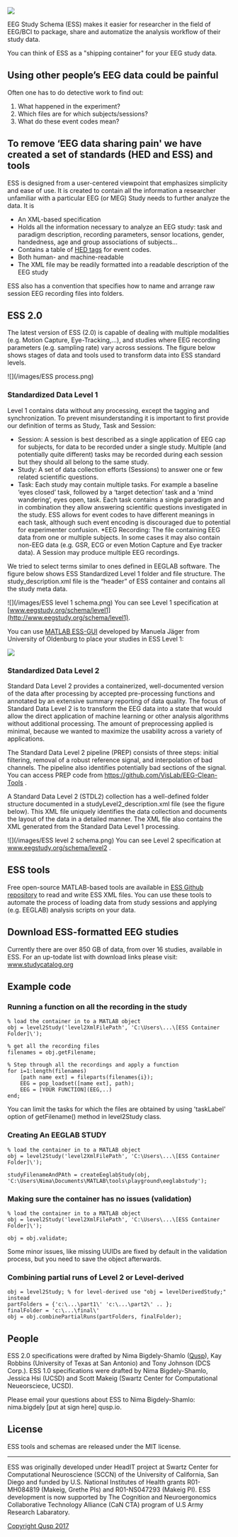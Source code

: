 ![](/images/ESS_logo_ship.png)

EEG Study Schema (ESS) makes it easier for researcher in the field of EEG/BCI to package, share and automatize the analysis workflow of their study data. 

You can think of ESS as a "shipping container" for your EEG study data.

## Using other people’s EEG data could be painful

Often one has to do detective work to find out:

1. What happened in the experiment?
2. Which files are for which subjects/sessions?
3. What do these event codes mean?

## To remove ‘EEG data sharing pain' we have created a set of standards (HED and ESS) and tools

ESS is designed from a user-centered viewpoint that emphasizes simplicity and ease of use. It is created to contain all the information a researcher unfamiliar with a particular EEG (or MEG) Study needs to further analyze the data. It is

* An XML-based specification 
* Holds all the information necessary to analyze an EEG study: task and paradigm description, recording parameters, sensor locations, gender, handedness, age and group associations of subjects…
* Contains a table of [HED tags](http://www.hedtags.org) for event codes.  
* Both human- and machine-readable
* The XML file may be readily formatted into a readable description of the EEG study 

ESS also has a convention that specifies how to name and arrange raw session EEG recording files into folders.

## ESS 2.0

The latest version of ESS (2.0) is capable of dealing with multiple modalities (e.g. Motion Capture, Eye-Tracking,...), and studies where EEG recording parameters (e.g. sampling rate) vary across sessions. The figure below shows stages of data and tools used to transform data into ESS standard levels.

![](/images/ESS process.png)
### <a name="level1">Standardized Data Level 1</a>

Level 1 contains data without any processing, except the tagging and synchronization. To prevent misunderstanding it is important to first provide our definition of terms as Study, Task and Session:

* Session: A session is best described as a single application of EEG cap for subjects, for data to be recorded under a single study. Multiple (and potentially quite different) tasks may be recorded during each session but they should all belong to the same study.
* Study: A set of data collection efforts (Sessions) to answer one or few related scientific questions. 
* Task: Each study may contain multiple tasks. For example a baseline ‘eyes closed’ task, followed by a ‘target detection’ task and a ‘mind wandering’, eyes open, task. Each task contains a single paradigm and in combination they allow answering scientific questions investigated in the study. ESS allows for event codes to have different meanings in each task, although such event encoding is discouraged due to potential for experimenter confusion.
*EEG Recording: The file containing EEG data from one or multiple subjects. In some cases it may also contain non-EEG data (e.g. GSR, ECG or even Motion Capture and Eye tracker data). A Session may produce multiple EEG recordings.

We tried to select terms similar to ones defined in EEGLAB software. The figure below shows ESS Standardized Level 1 folder and file structure. The study_description.xml file is the “header” of ESS container and contains all the study meta data. 

![](/images/ESS level 1 schema.png)
You can see Level 1 specification at [www.eegstudy.org/schema/level1](http://www.eegstudy.org/schema/level1). 

You can use [MATLAB ESS-GUI](https://github.com/ManuelaJaeger/ESS_GUI) developed by Manuela Jäger from University of Oldenburg to place your studies in ESS Level 1:

![](/images/ess_gui_snapshot.png)



### <a name="level2">Standardized Data Level 2</a>

Standard Data Level 2 provides a containerized, well-documented version of the data after processing by accepted pre-processing functions and annotated by an extensive summary reporting of data quality. The focus of Standard Data Level 2 is to transform the EEG data into a state that would allow the direct application of machine learning or other analysis algorithms without additional processing. The amount of preprocessing applied is minimal, because we wanted to maximize the usability across a variety of applications. 

The Standard Data Level 2 pipeline (PREP) consists of three steps: initial filtering, removal of a robust reference signal, and interpolation of bad channels. The pipeline also identifies potentially bad sections of the signal. You can access PREP code from https://github.com/VisLab/EEG-Clean-Tools . 

A Standard Data Level 2 (STDL2) collection has a well-defined folder structure documented in a studyLevel2_description.xml file (see the figure below). This XML file uniquely identifies the data collection and documents the layout of the data in a detailed manner. The XML file also contains the XML generated from the Standard Data Level 1 processing.

![](/images/ESS level 2 schema.png)
You can see Level 2 specification at www.eegstudy.org/schema/level2 .

## <a name="tools">ESS tools</a>

Free open-source MATLAB-based tools are available in [ESS Github repository](https://github.com/bigdelys/ESS) to read and write ESS XML files. You can use these tools to automate the process of loading data from study sessions and applying (e.g. EEGLAB) analysis scripts on your data.

## Download ESS-formatted EEG studies

Currently there are over 850 GB of data, from over 16 studies, available in ESS. For an up-todate list with download links please visit: www.studycatalog.org

## Example code

### Running a function on all the recording in the study
```
% load the container in to a MATLAB object
obj = level2Study('level2XmlFilePath', 'C:\Users\...\[ESS Container Folder]\');

% get all the recording files 
filenames = obj.getFilename;

% Step through all the recordings and apply a function
for i=1:length(filenames)
    [path name ext] = fileparts(filenames{i});
    EEG = pop_loadset([name ext], path);
	EEG = [YOUR FUNCTION](EEG,..)
end;
```
You can limit the tasks for which the files are obtained by using 'taskLabel' option of getFilename() method in level2Study class.

### Creating An EEGLAB STUDY

```
% load the container in to a MATLAB object
obj = level2Study('level2XmlFilePath', 'C:\Users\...\[ESS Container Folder]\');

studyFilenameAndPAth = createEeglabStudy(obj, 'C:\Users\Nima\Documents\MATLAB\tools\playground\eeglabstudy');
```

### Making sure the container has no issues (validation)
```
% load the container in to a MATLAB object
obj = level2Study('level2XmlFilePath', 'C:\Users\...\[ESS Container Folder]\');

obj = obj.validate;

```
Some minor issues, like missing UUIDs are fixed by default in the validation process, but you need to save the object afterwards.
### Combining partial runs of Level 2 or Level-derived
```
obj = level2Study; % for level-derived use "obj = levelDerivedStudy;" instead
partFolders = {'c:\...\part1\' 'c:\...\part2\' .. };
finalFolder = 'c:\...\final\'
obj = obj.combinePartialRuns(partFolders, finalFolder);

```
## People

ESS 2.0 specifications were drafted by Nima Bigdely-Shamlo ([Qusp](http://qusp.io)), Kay Robbins (University of Texas at San Antonio) and Tony Johnson (DCS Corp.). ESS 1.0 specifications were drafted by Nima Bigdely-Shamlo,  Jessica Hsi (UCSD) and Scott Makeig (Swartz Center for Computational Neueorsciece, UCSD).

Please email your questions about ESS to Nima Bigdely-Shamlo: nima.bigdely [put at sign here] qusp.io.

## License

ESS tools and schemas are released under the MIT license.

***

ESS was originally developed under HeadIT project at Swartz Center for Computational Neuroscience (SCCN) of the University of California, San Diego and funded by U.S. National Institutes of Health grants R01-MH084819 (Makeig, Grethe PIs) and R01-NS047293 (Makeig PI). ESS development is now supported by The Cognition and Neuroergonomics Collaborative Technology Alliance (CaN CTA) program of U.S Army Research Labaratory.

[Copyright Qusp 2017](http://qusp.io)
